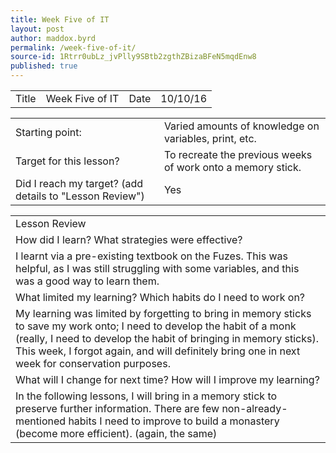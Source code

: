 ```yaml
---
title: Week Five of IT
layout: post
author: maddox.byrd
permalink: /week-five-of-it/
source-id: 1Rtrr0ubLz_jvPlly9SBtb2zgthZBizaBFeN5mqdEnw8
published: true
---
```

<table>
  <tr>
    <td>Title</td>
    <td>Week Five of IT</td>
    <td> Date</td>
    <td>10/10/16</td>
  </tr>
</table>


<table>
  <tr>
    <td>Starting point:</td>
    <td>Varied amounts of knowledge on variables, print, etc.</td>
  </tr>
  <tr>
    <td>Target for this lesson?</td>
    <td>To recreate the previous weeks of work onto a memory stick.</td>
  </tr>
  <tr>
    <td>Did I reach my target? 
 (add details to "Lesson Review")</td>
    <td>Yes</td>
  </tr>
</table>


<table>
  <tr>
    <td>Lesson Review</td>
  </tr>
  <tr>
    <td>How did I learn? What strategies were effective? </td>
  </tr>
  <tr>
    <td>I learnt via a pre-existing textbook on the Fuzes. This was helpful, as I was still struggling with some variables, and this was a good way to learn them.</td>
  </tr>
  <tr>
    <td>What limited my learning? Which habits do I need to work on? </td>
  </tr>
  <tr>
    <td>My learning was limited by forgetting to bring in memory sticks to save my work onto; I need to develop the habit of a monk (really, I need to develop the habit of bringing in memory sticks). This week, I forgot again, and will definitely bring one in next week for conservation purposes.</td>
  </tr>
  <tr>
    <td>What will I change for next time? How will I improve my learning?</td>
  </tr>
  <tr>
    <td>In the following lessons, I will bring in a memory stick to preserve further information. There are few non-already-mentioned habits I need to improve to build a monastery (become more efficient). (again, the same)</td>
  </tr>
</table>


